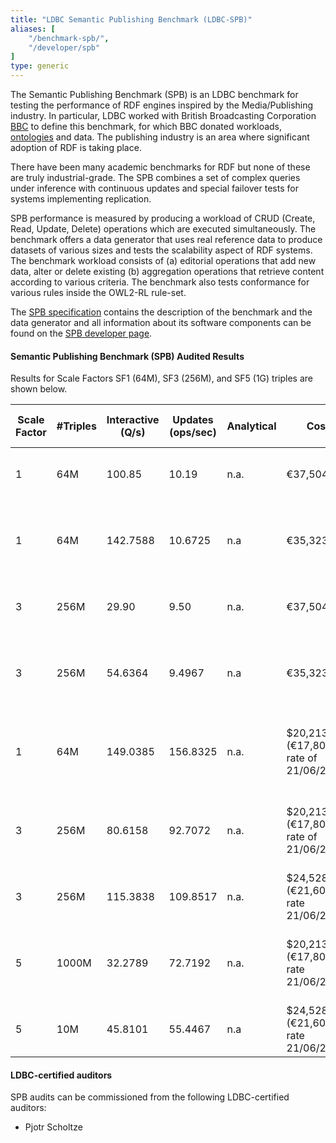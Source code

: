 ```yaml
---
title: "LDBC Semantic Publishing Benchmark (LDBC-SPB)"
aliases: [
    "/benchmark-spb/",
    "/developer/spb"
]
type: generic
---
```


The Semantic Publishing Benchmark (SPB) is an LDBC benchmark for testing the performance of RDF engines inspired by the Media/Publishing industry. In particular, LDBC worked with British Broadcasting Corporation [BBC](http://www.bbc.co.uk/blogs/internet/posts/Linked-Data-Connecting-together-the-BBCs-Online-Content) to define this benchmark, for which BBC donated workloads, [ontologies](https://github.com/ldbc/ldbc_spb_bm_2.0/tree/master/datasets_and_queries/ontologies) and data. The publishing industry is an area where significant adoption of RDF is taking place.

There have been many academic benchmarks for RDF but none of these are truly industrial-grade. The SPB  combines a set of complex queries under inference with continuous updates and special failover tests for systems implementing replication.

SPB performance is measured by producing a workload of CRUD (Create, Read, Update, Delete) operations which are executed simultaneously. The benchmark offers a data generator that uses real reference data to produce datasets of various sizes and tests the scalability aspect of RDF systems. The benchmark workload consists of (a) editorial operations that add new data, alter or delete existing (b) aggregation operations that retrieve content according to various criteria. The benchmark also tests conformance for various rules inside the OWL2-RL rule-set.

The [SPB specification](ldbc-spb-v2.0-specification.pdf) contains the description of the benchmark and the data generator and all information about its software components can be found on the [SPB developer page](/developer/spb).

#### Semantic Publishing Benchmark (SPB) Audited Results

Results for Scale Factors SF1 (64M), SF3 (256M), and SF5 (1G) triples are shown below.

| **Scale Factor** | **#Triples** | **Interactive (Q/s)** | **Updates (ops/sec)** | **Analytical** | **Cost** | **Software** | **Hardware** | **Test Sponsor** | **Date** | **Full Disclosure Report**
| --| --| --| --| --| --| --| --| --| --| --
| 1 | 64M | 100.85 | 10.19 | n.a. | €37,504 | GraphDB EE 6.2 | Xeon1650v3 6-core 3.5Ghz 96GB RAM | [ONTOTEXT AD](https://www.ontotext.com/) | 2015/04/26 | [Full Disclosure Report](LDBC_SPB20_20150426_SF1_GraphDB-EE-6.2b.pdf)
| 1 | 64M | 142.7588 | 10.6725 | n.a | €35,323 | GraphDB SE 6.3 alpha | CPU Intel Xeon E5-1650 v3 3.5Ghz,15MB L3 cache, s2011 | [ONTOTEXT AD](https://www.ontotext.com/) | 2015/06/10 | [Full Disclosure Report](LDBC-SPB-64M-GraphDB-10062015.pdf)
| 3 | 256M | 29.90 | 9.50 | n.a. | €37,504 | GraphDB EE 6.2 | Xeon1650v3 6-core 3.5Ghz 96GB RAM | [ONTOTEXT AD](https://www.ontotext.com/) | 2015/04/26 | [Full Disclosure Report](LDBC_SPB20_20150426_SF3_GraphDB-EE-6.2b.pdf)
| 3 | 256M | 54.6364 | 9.4967 | n.a | €35,323 | GraphDB SE 6.3 alpha | CPU Intel Xeon E5-1650 v3 3.5Ghz,15MB L3 cache, s2011 | [ONTOTEXT AD](https://www.ontotext.com/) | 2015/06/10 | [Full Disclosure Report](LDBC-SPB-256M-GraphDB-10062015.pdf)
| 1 | 64M | 149.0385 | 156.8325 | n.a. | $20,213 (€17,801 rate of 21/06/2015) | Virtuoso Opensource Version 7.50.3213 | Intel Xeon E5-2630, 6x 2.30GHz, Sockel 2011, boxed, 192 GB RAM | [OpenLink Software](http://www.openlinksw.com/) | 2015/06/09 | [Full Disclosure Report](LDBC-SPB-64M-Virtuoso-09062015.pdf) 
| 3 | 256M | 80.6158 | 92.7072 | n.a. | $20,213 (€17,801 rate of 21/06/2015) | Virtuoso Opensource Version 7.50.3213 | Intel Xeon E5-2630, 6x 2.30GHz, Sockel 2011, boxed, 192 GB RAM | [OpenLink Software](http://www.openlinksw.com/) | 2015/06/09 | [Full Disclosure Report](LDBC-SPB-256M-Virtuoso-09062015.pdf)
| 3 | 256M | 115.3838 | 109.8517 | n.a. | $24,528 (€21,601 rate 21/06/2015) | Virtuoso Opensource Version 7.50.3213 | Amazon EC2, r3.8xlarge | [OpenLink Software](http://www.openlinksw.com/) | 2015/06/09 | [Full Disclosure Report](LDBC-SPB-256M-Virtuoso-EC2-09062015.pdf)
| 5 | 1000M | 32.2789 | 72.7192 | n.a. | $20,213 (€17,801 rate 21/06/2015) | Virtuoso Opensource Version 7.50.3213 | Intel Xeon E5-2630, 6x 2.30GHz, Sockel 2011, boxed, 192 GB RAM | [OpenLink Software](http://www.openlinksw.com/) | 2015/06/09 | [Full Disclosure Report](LDBC-SPB-1G-Virtuoso-09062015.pdf)
| 5 | 10M | 45.8101 | 55.4467 | n.a | $24,528 (€21,601 rate 21/06/2015) | Virtuoso Opensource Version 7.50.3213 | Amazon EC2, r3.8xlarge | [OpenLink Software](http://www.openlinksw.com/) | 2015/06/10 | [Full Disclosure Report](LDBC-SPB-1G-Virtuoso-EC2-10062015.pdf)

#### LDBC-certified auditors

SPB audits can be commissioned from the following LDBC-certified auditors:

* Pjotr Scholtze
